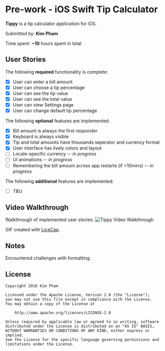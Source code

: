 # Pre-work - iOS Swift Tip Calculator

**Tippy** is a tip calculator application for iOS.

Submitted by: **Kim Pham**

Time spent: **~10** hours spent in total

## User Stories

The following **required** functionality is complete:
* [x] User can enter a bill amount
* [x] User can choose a tip percentage
* [x] User can see the tip value
* [x] User can see the total value
* [x] User can view Settings page
* [x] User can change default tip percentage

The following **optional** features are implemented:
* [x] Bill amount is always the first responder
* [x] Keyboard is always visible
* [x] Tip and total amounts have thousands seperator and currency format
* [x] User interface has lively colors and layout
* [ ] Locale-specific currency -- *in progress*
* [ ] UI animations -- *in progress*
* [ ] Remembering the bill amount across app restarts (if <10mins) -- *in progress*

The following **additional** features are implemented:
* [ ] TBU

## Video Walkthrough 

Walkthrough of implemented user stories:
<img src='http://imgur.com/a/f2Thd' title='Video Walkthrough' alt='Tippy Video Walkthrough' />

GIF created with [LiceCap](http://www.cockos.com/licecap/).

## Notes

Encountered challenges with formatting.

## License

    Copyright 2016 Kim Pham

    Licensed under the Apache License, Version 2.0 (the "License");
    you may not use this file except in compliance with the License.
    You may obtain a copy of the License at

        http://www.apache.org/licenses/LICENSE-2.0

    Unless required by applicable law or agreed to in writing, software
    distributed under the License is distributed on an "AS IS" BASIS,
    WITHOUT WARRANTIES OR CONDITIONS OF ANY KIND, either express or implied.
    See the License for the specific language governing permissions and
    limitations under the License.
